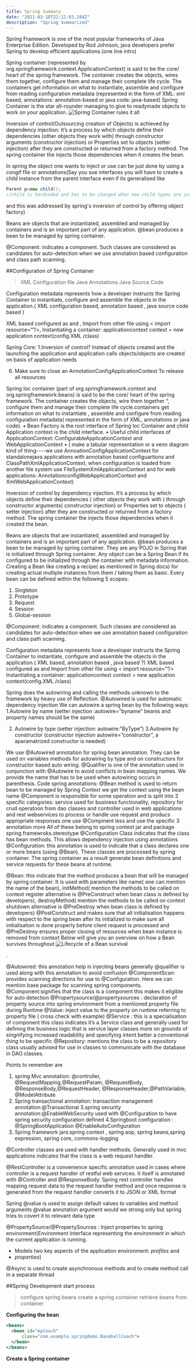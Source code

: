 ```yaml
---
title: Spring Summary
date: "2021-03-18T22:12:03.284Z"
description: "Spring Summarized"
---
```


Spring Framework is one of the most popular frameworks of Java Enterprise Edition. Developed by Rod Johnson, java developers prefer Spring to develop efficient applications.(one line intro)

Spring container (represented by org.springframework.context.ApplicationContext) is said to be the core/ heart of the spring framework. The container creates the objects, wires them together, configure them and manage their complete life cycle.
The containers get information on what to instantiate, assemble and configure from reading configuration metadata (represented in the form of XML: xml based, annotations: annotation-based or java code: java-based)
Spring Container is the star all-rounder managing to give to readymade objects to work on your application.
![Spring Container rules it all](./SpringContainerstarofshow.png)

Inversion of control(Outsourcing creation of Objects) is achieved by dependency injection:
It’s a process by which objects define their dependencies (other objects they work with) through constructor arguments (constructor injection) or Properties set to objects (setter injection) after they are constructed or returned from a factory method. The spring container the injects those dependencies when it creates the bean.

In spring the object one wants to inject or use can be just done by using a congif file or annotations(Say you sue interfaces you will have to create a child instance from the parent interface even if its generalised like

```java
Parent p=new child();
//child is hardcoded and has to be changed when new child types are introduced
```

and this was addressed by spring's inversion of control by offering object factory)

Beans are objects that are instantiated, assembled and managed by containers and is an important part of any application. @bean produces a bean to be managed by spring container.

@Component: indicates a component. Such classes are considered as candidates for auto-detection when we use annotation based configuration and class path scanning.

##Configuration of Spring Container

> XML Configuration file
> Java Annotations
> Java Source Code

Configuration metadata represents how a developer instructs the Spring Container to instantiate, configure and assemble the objects in the application.( XML configuration based, annotation based , java source code based )

XML based configured as <bean/> and <beans/>, Import from other file using < import resource=“”/>, Instantiating a container: applicationcontext context = new application context(config.XML /class)

Spring Core:
1.Inversion of control? Instead of objects created and the launching the application and application calls objects/objects are created on basis of application needs

6. Make sure to close an AnnotationConfigApplicationContext To release all resources

Spring Ioc container (part of org.springframework.context and org.springframework.beans) is said to be the core/ heart of the spring framework. The container creates the objects, wire them together “, configure them and manage their complete life cycle.containers get information on what to instantiate , assemble and configure from reading configuration metadata( represented in the form of XML, annotations or java code).
• Bean Factory is the root interface of Spring Ioc Container and child Application context is the child interface.
• Useful child interfaces of ApplicationContext: ConfigurableApplicationContext and WebApplicationContext
•
( make a tabular representation or a venn diagram kind of thing----we use AnnoationConfigApplicationContext for standalonejava applications with
annotation based configuartions and ClassPathXmlApplicationContext, when configuration is loaded from another file system use FileSystemXmlApplicationContext and for web applications: AnnotationconfigWebApplicationContext and XmlWebApplicationContext)

Inversion of control by dependency injection.
It’s a process by which objects define their dependencies ( other objects they work with ) through constructor arguments( constructor injection) or Properties set to objects ( setter injection) after they are constructed or returned from a factory method. The spring container the injects those dependencies when it created the bean.

Beans are objects that are instantiated, assembled and managed by containers and is an important part of any application. @bean produces a bean to be managed by spring container. They are any POJO in Spring that is initialized through Spring container. Any object can be a Spring Bean if its configured to be initialized through the container with metadata information. Creating a Bean like creating a recipe( as mentioned in Spring docs) for creating actual multiple instances from them / taking them as basic. Every bean can be defined within the following 5 scopes:

1. Singleton
2. Prototype
3. Request
4. Session
5. Global-session

@Component: indicates a component. Such classes are considered as candidates for auto-detection when we use annotation based configuration and class path scanning.

Configuration metadata represents how a developer instructs the Spring Container to instantiate, configure and assemble the objects in the application.( XML based, annotation based , java based ?)
XML based configured as <bean/> and <beans/>
Import from other file using < import resource=“”/>
Instantiating a container: applicationcontext context = new application context(config.XML /class)

Spring does the autowiring and calling the methods unknown to the framework by heavy use of Reflection.
@Autowired is used for automatic dependency injection
We can autowire a spring bean by the following ways:
1.Autowire by name (setter injection :autowire=”byname” beanis and property names should be the same)

2. Autowire by type (setter injection: autowire:”ByType”)
   3.Autowire by constructor (constructor injection autowire=”constructor”, a aparamatrized constructor is needed)

We use @Autowired annotation for spring bean annotation. They can be used on variables methods for autowiring by type and on constructors for constructor based auto wiring.
@Qualifier is one of the annotation used in conjunction with @Autowire to avoid conflicts in bean mapping names. We provide the name that has to be used when autowiring occurs in parenthesis.
Code spring annotations:
@Bean method is used to return bean to be managed by Spring Context we get the context using the bean name
@Component is responsible for some operation and is split into 3 specific categories: service used for business functionality, repository for crud operatoon from dao classes and controller used in web applications and rest webservices to process or handle use request and producs appropriate responses one use @Compinent less and use the specific 3 annotation more
All of these belong to spring context jar and package spring.framewroks.stereotype
@Configuration Class indicates that the class has bean methods. This allows dependency injection using annotations
@Configuration: this annotation is used to indicate that a class declares one or more beans (using @Bean). These classes are processed by spring container. The spring container as a result generate bean definitions and service requests for these beans at runtime.

@Bean: this indicate that the method produces a bean that will be managed by spring container. It is used with parameters like name( one can mention the name of the bean), initMethod( mention the methods to be called on context register alternative is @PreConstruct when bean class is defined by developers), destroyMethod( mention the methods to be called on context shutdown alternative is @PreDestroy when bean class is defined by developers)
@PostConstruct and makes sure that all initialisation happens with respect to the spring bean after its initialized to make sure all initialisation is done properly before client request is processed and @PreDestroy ensures proper closing of resources when bean instance is removed from context
Below will give you an overview on how a Bean survives throughout
![Lifecycle of a Bean survival](./LifecycleofBean.png)

.

@Autowired: this annotation help in injecting beans generally @qualifier is used along with this annotation to avoid confusion
@ComponentScan: provides scanning directions for use to @Configuration. Here we can mention base package for scanning spring components.
@Component:signifies that the class is a component this makes it eligible for auto detection
@Propertysource/@propertysources : declaration of property source into spring environment from a mentioned property file during Runtime
@Value: inject value to the property on runtime referring to property file ( cross check with example)
@Service : this is a specialisation of component this class indicates it’s a Service class and generally used for defining the business logic that is service layer classes more on grounds of singnifying increased readability and specifying intent better a conventional thing to be specific
@Repository: mentions the class to be a repository class usually advised for use in classes to communicate with the database in DAO classes.

Points to remember are

1. spring Mvc annotation: @controller, @RequestMapping,@RequestParam, @RequestBody, @ResponseBody,@RequestHeader, @ResponseHeader,@PathVariable, @ModelAttribute
2. Spring transactional annotation: transaction management annotation:@Transactional
   3.spring security annotation:@EnableWebSecurity used with @Configuration to have spring security configuration defined
   4.Springboot configuration : @SpringBootApplication
   @EnableAutoConfiguration
3. Spring framework jars:spring context , spring aop, spring beans,spring expression, spring core, commons-logging

@Controller classes are used with handler methods. Generally used in mvc applications indicates that the class is a web request handler.

@RestController is a convenience specific annotation used in cases where controller is a request handler of restful web services. It itself is annotated with @Controller and @ResponseBody. Spring rest controller handles mapping request data to the request handler method and once response is generated from the request handler converts it to JSON or XML format

Spring @value is used to assign default values to variables and method arguments @value annotation argument would we strong only but spring tries to covert it to relevant data type

@PropertySource/@PropertySources : Inject properties to spring environment(Environment Interface representing the environment in which the current application is running.

- Models two key aspects of the application environment: <em>profiles</em> and
- <em>properties</em>)

@Async is used to create asynchronous methods and to create method call in a separate thread

##Spring Development start process

> configure spring beans
> create a spring container
> retrieve beans from container

**Configuring the bean**

```xml
<beans>
  <bean id="myCoach"
      class="com.example.springdemo.BaseballCoach">
  </bean>
</beans>
```

**Create a Spring container**
